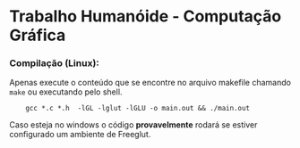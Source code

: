# Trabalho Humanóide - Computação Gráfica

### Compilação (Linux):
Apenas execute o conteúdo que se encontre no arquivo makefile chamando `make` ou executando pelo shell. 

```shell
	gcc *.c *.h  -lGL -lglut -lGLU -o main.out && ./main.out
```

Caso esteja no windows o código **provavelmente** rodará se estiver configurado um ambiente de Freeglut.

